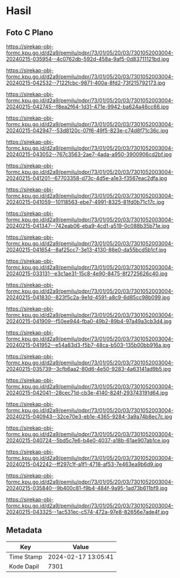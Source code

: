 # Hasil

## Foto C Plano

https://sirekap-obj-formc.kpu.go.id/d2a9/pemilu/pdpr/73/01/05/20/03/7301052003004-20240215-035954--4c0762db-592d-458a-9af5-0d83711121bd.jpg

https://sirekap-obj-formc.kpu.go.id/d2a9/pemilu/pdpr/73/01/05/20/03/7301052003004-20240215-042532--7122fcbc-9871-400a-8fd2-73f215792173.jpg

https://sirekap-obj-formc.kpu.go.id/d2a9/pemilu/pdpr/73/01/05/20/03/7301052003004-20240215-042745--f8ea2f64-1d31-471e-9942-ba624a46cc66.jpg

https://sirekap-obj-formc.kpu.go.id/d2a9/pemilu/pdpr/73/01/05/20/03/7301052003004-20240215-042947--53d8120c-07f6-49f5-823e-c74d8f71c36c.jpg

https://sirekap-obj-formc.kpu.go.id/d2a9/pemilu/pdpr/73/01/05/20/03/7301052003004-20240215-043052--767c3563-2ae7-4ada-a950-3900906cd2bf.jpg

https://sirekap-obj-formc.kpu.go.id/d2a9/pemilu/pdpr/73/01/05/20/03/7301052003004-20240215-041201--67703358-d73c-4d5e-a1e3-f3567eac2dfa.jpg

https://sirekap-obj-formc.kpu.go.id/d2a9/pemilu/pdpr/73/01/05/20/03/7301052003004-20240215-041059--10118563-ebe7-4991-8325-81fd0b71c17c.jpg

https://sirekap-obj-formc.kpu.go.id/d2a9/pemilu/pdpr/73/01/05/20/03/7301052003004-20240215-041347--742eab06-eba9-4cd1-a519-0c088b35b71e.jpg

https://sirekap-obj-formc.kpu.go.id/d2a9/pemilu/pdpr/73/01/05/20/03/7301052003004-20240215-041654--8af25cc7-3e13-4130-86e0-da55bcd5b1cf.jpg

https://sirekap-obj-formc.kpu.go.id/d2a9/pemilu/pdpr/73/01/05/20/03/7301052003004-20240215-033131--e3c1ae31-15c8-4e90-8475-8f2725626c40.jpg

https://sirekap-obj-formc.kpu.go.id/d2a9/pemilu/pdpr/73/01/05/20/03/7301052003004-20240215-041830--823f5c2a-9e1d-4591-a8c9-6d85cc98b099.jpg

https://sirekap-obj-formc.kpu.go.id/d2a9/pemilu/pdpr/73/01/05/20/03/7301052003004-20240215-041909--f50ee944-fba0-49b2-89b4-97a49a3cb3d4.jpg

https://sirekap-obj-formc.kpu.go.id/d2a9/pemilu/pdpr/73/01/05/20/03/7301052003004-20240215-041952--e54a83d3-f5b7-48ca-b503-135b00bb916a.jpg

https://sirekap-obj-formc.kpu.go.id/d2a9/pemilu/pdpr/73/01/05/20/03/7301052003004-20240215-035739--3cfb6aa2-80d6-4e50-9283-4a63141ad9b5.jpg

https://sirekap-obj-formc.kpu.go.id/d2a9/pemilu/pdpr/73/01/05/20/03/7301052003004-20240215-042041--28cec71d-cb3e-4140-824f-293743191d64.jpg

https://sirekap-obj-formc.kpu.go.id/d2a9/pemilu/pdpr/73/01/05/20/03/7301052003004-20240215-040943--32ce70e3-eb1e-4365-9284-3a9a74b8ec7c.jpg

https://sirekap-obj-formc.kpu.go.id/d2a9/pemilu/pdpr/73/01/05/20/03/7301052003004-20240215-040724--5bd5c7e6-b4e0-4037-a18b-61ae907ab1ce.jpg

https://sirekap-obj-formc.kpu.go.id/d2a9/pemilu/pdpr/73/01/05/20/03/7301052003004-20240215-042242--ff297c1f-a1f1-4718-af53-7e463ea9b6d9.jpg

https://sirekap-obj-formc.kpu.go.id/d2a9/pemilu/pdpr/73/01/05/20/03/7301052003004-20240215-035840--9b400c81-f9b4-484f-9a95-1ad73b611bf9.jpg

https://sirekap-obj-formc.kpu.go.id/d2a9/pemilu/pdpr/73/01/05/20/03/7301052003004-20240215-043325--1ac531ec-c574-472a-97e8-82656e7ade4f.jpg


## Metadata

| Key        | Value               |
| ---------- | ------------------- |
| Time Stamp | 2024-02-17 13:05:41 |
| Kode Dapil | 7301                |



